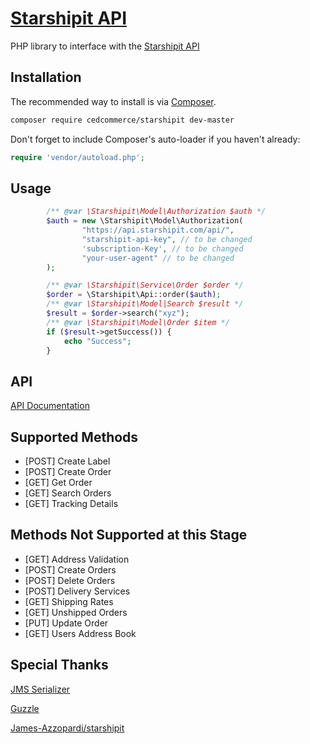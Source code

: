 [Starshipit API](https://developers.starshipit.com/)
=======================

PHP library to interface with the [Starshipit API](https://developers.starshipit.com/)

## Installation

The recommended way to install is via [Composer](http://getcomposer.org).


```bash
composer require cedcommerce/starshipit dev-master
```

Don't forget to include Composer's auto-loader if you haven't already:

```php
require 'vendor/autoload.php';
```

## Usage
```php
        /** @var \Starshipit\Model\Authorization $auth */
        $auth = new \Starshipit\Model\Authorization(
                "https://api.starshipit.com/api/",
                "starshipit-api-key", // to be changed
                'subscription-Key', // to be changed
                "your-user-agent" // to be changed
        );

        /** @var \Starshipit\Service\Order $order */
        $order = \Starshipit\Api::order($auth);
        /** @var \Starshipit\Model|Search $result */
        $result = $order->search("xyz");
        /** @var \Starshipit\Model\Order $item */
        if ($result->getSuccess()) {
            echo "Success";
        }
```



## API
[API Documentation](https://developers.starshipit.com/docs/services/58e5bb041164fe12c0b94ff1/operations/create-order)

## Supported Methods

* [POST] Create Label
* [POST] Create Order
* [GET] Get Order
* [GET] Search Orders
* [GET] Tracking Details

## Methods Not Supported at this Stage

* [GET] Address Validation
* [POST] Create Orders
* [POST] Delete Orders
* [POST] Delivery Services
* [GET] Shipping Rates
* [GET] Unshipped Orders
* [PUT] Update Order
* [GET] Users Address Book

## Special Thanks

[JMS Serializer](https://github.com/schmittjoh/serializer)

[Guzzle](https://github.com/guzzle/guzzle)

[James-Azzopardi/starshipit](https://github.com/james-azzopardi/starshipit)